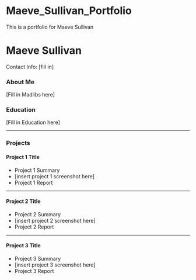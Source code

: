 # Maeve_Sullivan_Portfolio
This is a portfolio for Maeve Sullivan
# Maeve Sullivan
Contact Info: [fill in]
### About Me 
[Fill in Madlibs here]

### Education 
[Fill in Education here]
***
### Projects

#### Project 1 Title
 - Project 1 Summary
 - [insert project 1 screenshot here]
 - Project 1 Report
***
#### Project 2 Title
 - Project 2 Summary
 - [insert project 2 screenshot here]
 - Project 2 Report
***
#### Project 3 Title
 - Project 3 Summary
 - [insert project 3 screenshot here]
 - Project 3 Report
